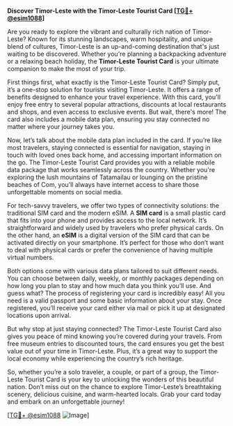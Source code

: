 **Discover Timor-Leste with the Timor-Leste Tourist Card [[TG💪+ @esim1088](https://t.me/s/esim1088)]**

Are you ready to explore the vibrant and culturally rich nation of Timor-Leste? Known for its stunning landscapes, warm hospitality, and unique blend of cultures, Timor-Leste is an up-and-coming destination that's just waiting to be discovered. Whether you're planning a backpacking adventure or a relaxing beach holiday, the **Timor-Leste Tourist Card** is your ultimate companion to make the most of your trip.

First things first, what exactly is the Timor-Leste Tourist Card? Simply put, it’s a one-stop solution for tourists visiting Timor-Leste. It offers a range of benefits designed to enhance your travel experience. With this card, you'll enjoy free entry to several popular attractions, discounts at local restaurants and shops, and even access to exclusive events. But wait, there's more! The card also includes a mobile data plan, ensuring you stay connected no matter where your journey takes you.

Now, let’s talk about the mobile data plan included in the card. If you’re like most travelers, staying connected is essential for navigation, staying in touch with loved ones back home, and accessing important information on the go. The Timor-Leste Tourist Card provides you with a reliable mobile data package that works seamlessly across the country. Whether you're exploring the lush mountains of Tatamailau or lounging on the pristine beaches of Com, you’ll always have internet access to share those unforgettable moments on social media.

For tech-savvy travelers, we offer two types of connectivity solutions: the traditional SIM card and the modern eSIM. A **SIM card** is a small plastic card that fits into your phone and provides access to the local network. It’s straightforward and widely used by travelers who prefer physical cards. On the other hand, an **eSIM** is a digital version of the SIM card that can be activated directly on your smartphone. It’s perfect for those who don’t want to deal with physical cards or prefer the convenience of having multiple virtual numbers.

Both options come with various data plans tailored to suit different needs. You can choose between daily, weekly, or monthly packages depending on how long you plan to stay and how much data you think you’ll use. And guess what? The process of registering your card is incredibly easy! All you need is a valid passport and some basic information about your stay. Once registered, you’ll receive your card either via mail or pick it up at designated locations upon arrival.

But why stop at just staying connected? The Timor-Leste Tourist Card also gives you peace of mind knowing you’re covered during your travels. From free museum entries to discounted tours, the card ensures you get the best value out of your time in Timor-Leste. Plus, it’s a great way to support the local economy while experiencing the country’s rich heritage.

So, whether you’re a solo traveler, a couple, or part of a group, the Timor-Leste Tourist Card is your key to unlocking the wonders of this beautiful nation. Don’t miss out on the chance to explore Timor-Leste’s breathtaking scenery, delicious cuisine, and warm-hearted locals. Grab your card today and embark on an unforgettable journey!

[[TG💪+ @esim1088](https://t.me/s/esim1088) ![Image](https://i.postimg.cc/Y0z9fWf4/image.png)]